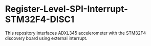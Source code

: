 # Register-Level-SPI-Interrupt-STM32F4-DISC1
This repository interfaces ADXL345 accelerometer with the STM32F4 discovery board using external interrupt.
